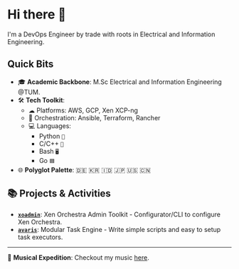 # Hi there 👋

I'm a DevOps Engineer by trade with roots in Electrical and Information Engineering.

## Quick Bits

- 🎓 **Academic Backbone**: M.Sc Electrical and Information Engineering @TUM.
- 🛠 **Tech Toolkit**:
  - ☁ Platforms: AWS, GCP, Xen XCP-ng
  - 🎡 Orchestration: Ansible, Terraform, Rancher
  - 💻 Languages: 
    - Python `🐍` 
    - C/C++ `💾` 
    - Bash `🖥️` 
    - Go `🟦`
- 🌐 **Polyglot Palette**: 🇩🇪 🇰🇷 🇮🇩 🇯🇵 🇺🇸 🇨🇳

## 📚 Projects & Activities

- **[`xoadmin`](https://github.com/elnissi-io/xoadmin)**: Xen Orchestra Admin Toolkit - Configurator/CLI to configure Xen Orchestra.
- **[`avaris`](https://github.com/avyr-io/avaris)**: Modular Task Engine - Write simple scripts and easy to setup task executors.

---


🎵 **Musical Expedition**: Checkout my music [here](https://youtube.com/@denmarcg).

